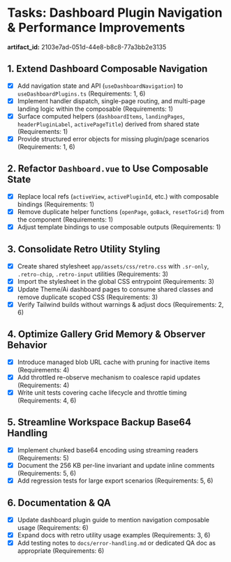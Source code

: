 # Tasks: Dashboard Plugin Navigation & Performance Improvements

**artifact_id:** 2103e7ad-051d-44e8-b8c8-77a3bb2e3135

## 1. Extend Dashboard Composable Navigation

-   [x] Add navigation state and API (`useDashboardNavigation`) to `useDashboardPlugins.ts` (Requirements: 1, 6)
-   [x] Implement handler dispatch, single-page routing, and multi-page landing logic within the composable (Requirements: 1)
-   [x] Surface computed helpers (`dashboardItems`, `landingPages`, `headerPluginLabel`, `activePageTitle`) derived from shared state (Requirements: 1)
-   [x] Provide structured error objects for missing plugin/page scenarios (Requirements: 1, 6)

## 2. Refactor `Dashboard.vue` to Use Composable State

-   [x] Replace local refs (`activeView`, `activePluginId`, etc.) with composable bindings (Requirements: 1)
-   [x] Remove duplicate helper functions (`openPage`, `goBack`, `resetToGrid`) from the component (Requirements: 1)
-   [x] Adjust template bindings to use composable outputs (Requirements: 1)

## 3. Consolidate Retro Utility Styling

-   [x] Create shared stylesheet `app/assets/css/retro.css` with `.sr-only`, `.retro-chip`, `.retro-input` utilities (Requirements: 3)
-   [x] Import the stylesheet in the global CSS entrypoint (Requirements: 3)
-   [x] Update Theme/Ai dashboard pages to consume shared classes and remove duplicate scoped CSS (Requirements: 3)
-   [x] Verify Tailwind builds without warnings & adjust docs (Requirements: 2, 6)

## 4. Optimize Gallery Grid Memory & Observer Behavior

-   [x] Introduce managed blob URL cache with pruning for inactive items (Requirements: 4)
-   [x] Add throttled re-observe mechanism to coalesce rapid updates (Requirements: 4)
-   [x] Write unit tests covering cache lifecycle and throttle timing (Requirements: 4, 6)

## 5. Streamline Workspace Backup Base64 Handling

-   [x] Implement chunked base64 encoding using streaming readers (Requirements: 5)
-   [x] Document the 256 KB per-line invariant and update inline comments (Requirements: 5, 6)
-   [x] Add regression tests for large export scenarios (Requirements: 5, 6)

## 6. Documentation & QA

-   [x] Update dashboard plugin guide to mention navigation composable usage (Requirements: 6)
-   [x] Expand docs with retro utility usage examples (Requirements: 3, 6)
-   [x] Add testing notes to `docs/error-handling.md` or dedicated QA doc as appropriate (Requirements: 6)
